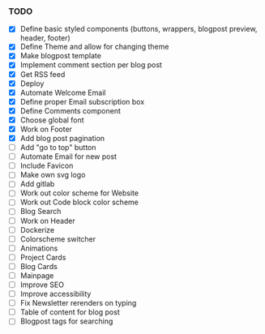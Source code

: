 ### TODO

- [x] Define basic styled components (buttons, wrappers, blogpost preview, header, footer)
- [x] Define Theme and allow for changing theme
- [x] Make blogpost template
- [x] Implement comment section per blog post
- [x] Get RSS feed
- [x] Deploy
- [x] Automate Welcome Email
- [x] Define proper Email subscription box
- [x] Define Comments component
- [x] Choose global font
- [x] Work on Footer
- [x] Add blog post pagination
- [ ] Add "go to top" button
- [ ] Automate Email for new post
- [ ] Include Favicon
- [ ] Make own svg logo
- [ ] Add gitlab
- [ ] Work out color scheme for Website
- [ ] Work out Code block color scheme
- [ ] Blog Search
- [ ] Work on Header
- [ ] Dockerize
- [ ] Colorscheme switcher
- [ ] Animations
- [ ] Project Cards
- [ ] Blog Cards
- [ ] Mainpage
- [ ] Improve SEO
- [ ] Improve accessibility
- [ ] Fix Newsletter rerenders on typing
- [ ] Table of content for blog post
- [ ] Blogpost tags for searching
